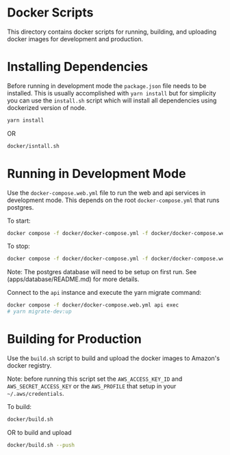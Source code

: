 # Docker Scripts

This directory contains docker scripts for running, building, and uploading docker images 
for development and production.



# Installing Dependencies

Before running in development mode the `package.json` file needs to be installed. This is 
usually accomplished with `yarn install` but for simplicity you can use the `install.sh` 
script which will install all dependencies using dockerized version of node.


```bash
yarn install
```

OR
```bash
docker/isntall.sh
```



# Running in Development Mode

Use the `docker-compose.web.yml` file to run the web and api services in development mode.
This depends on the root `docker-compose.yml` that runs postgres.

To start:
```bash
docker compose -f docker/docker-compose.yml -f docker/docker-compose.web.yml up -d
```

To stop:
```bash
docker compose -f docker/docker-compose.yml -f docker/docker-compose.web.yml stop
```

Note: The postgres database will need to be setup on first run. See (apps/database/README.md) for more details.

Connect to the `api` instance and execute the yarn migrate command:
```bash
docker compose -f docker/docker-compose.web.yml api exec
# yarn migrate-dev:up
```


# Building for Production

Use the `build.sh` script to build and upload the docker images to Amazon's docker registry.

Note: before running this script set the `AWS_ACCESS_KEY_ID` and `AWS_SECRET_ACCESS_KEY` 
or the `AWS_PROFILE` that setup in your `~/.aws/credentials`.

To build:
```bash
docker/build.sh
```

OR to build and upload

```bash
docker/build.sh --push
```